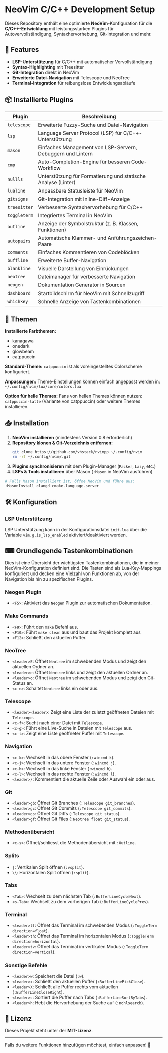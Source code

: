 # NeoVim C/C++ Development Setup

Dieses Repository enthält eine optimierte **NeoVim**-Konfiguration für die **C/C++-Entwicklung** mit leistungsstarken Plugins für Autovervollständigung, Syntaxhervorhebung, Git-Integration und mehr.

## 🚀 Features
- **LSP-Unterstützung** für C/C++ mit automatischer Vervollständigung
- **Syntax-Highlighting** mit Treesitter
- **Git-Integration** direkt in NeoVim
- **Erweiterte Datei-Navigation** mit Telescope und NeoTree
- **Terminal-Integration** für reibungslose Entwicklungsabläufe

## 📦 Installierte Plugins

| Plugin | Beschreibung |
|--------|-------------|
| `telescope` | Erweiterte Fuzzy-Suche und Datei-Navigation |
| `lsp` | Language Server Protocol (LSP) für C/C++-Unterstützung |
| `mason` | Einfaches Management von LSP-Servern, Debuggern und Lintern |
| `cmp` | Auto-Completion-Engine für besseren Code-Workflow |
| `nullls` | Unterstützung für Formatierung und statische Analyse (Linter) |
| `lualine` | Anpassbare Statusleiste für NeoVim |
| `gitsigns` | Git-Integration mit Inline-Diff-Anzeige |
| `treesitter` | Verbesserte Syntaxhervorhebung für C/C++ |
| `toggleterm` | Integriertes Terminal in NeoVim |
| `outline` | Anzeige der Symbolstruktur (z. B. Klassen, Funktionen) |
| `autopairs` | Automatische Klammer- und Anführungszeichen-Paare |
| `comments` | Einfaches Kommentieren von Codeblöcken |
| `buffline` | Erweiterte Buffer-Navigation |
| `blankline` | Visuelle Darstellung von Einrückungen |
| `neotree` | Dateimanager für verbesserte Navigation |
| `neogen` | Dokumentation Generator in Sourcen |
| `dashboard` | Startbildschirm für NeoVim mit Schnellzugriff |
| `whichkey` | Schnelle Anzeige von Tastenkombinationen |

## 🎨 Themen

**Installierte Farbthemen:**
- kanagawa
- onedark
- glowbeam
- catppuccin

**Standard-Theme:**
`catppuccin` ist als voreingestelltes Colorscheme konfiguriert.

**Anpassungen:**
Theme-Einstellungen können einfach angepasst werden in:
`~/.config/nvim/lua/core/colors.lua`

**Option für helle Themes:**
Fans von hellen Themes können nutzen:
`catppuccin-latte` (Variante von catppuccin) oder weitere Themes installieren.

## 📥 Installation

1. **NeoVim installieren** (mindestens Version 0.8 erforderlich)
2. **Repository klonen & Git-Verzeichnis entfernen:**
   ```sh
   git clone https://github.com/vhstack/nvimpp ~/.config/nvim
   rm -rf ~/.config/nvim/.git
   ```
3. **Plugins synchronisieren** mit dem Plugin-Manager (`Packer`, `Lazy`, etc.)
4. **LSPs & Tools installieren** über Mason (`:Mason` in NeoVim ausführen)

```sh
# Falls Mason installiert ist, öffne NeoVim und führe aus:
:MasonInstall clangd cmake-language-server
```

## 🛠 Konfiguration
### LSP Unterstützung
LSP Unterstützung kann in der Konfigurationsdatei `init.lua` über die Variable `vim.g.is_lsp_enabled` aktiviert/deaktiviert werden.

## ⌨  Grundlegende Tastenkombinationen
Dies ist eine Übersicht der wichtigsten Tastenkombinationen, die in meiner NeoVim-Konfiguration definiert sind. Die Tasten sind als Lua-Key-Mappings konfiguriert und decken eine Vielzahl von Funktionen ab, von der Navigation bis hin zu spezifischen Plugins.


### Neogen Plugin
- `<F5>`: Aktiviert das `Neogen` Plugin zur automatischen Dokumentation.

### Make Commands
- `<F9>`: Führt den `make` Befehl aus.
- `<F10>`: Führt `make clean` aus und baut das Projekt komplett aus
- `<F12>`: Schließt den aktuellen Puffer.

### NeoTree
- `<leader>E`: Öffnet `Neotree` im schwebenden Modus und zeigt den aktuellen Ordner an.
- `<leader>e`: Öffnet `Neotree` links und zeigt den aktuellen Ordner an.
- `<leader>o`: Öffnet `Neotree` im schwebenden Modus und zeigt den Git-Status an.
- `<c-e>`: Schaltet `Neotree` links ein oder aus.

### Telescope
- `<leader><leader>`: Zeigt eine Liste der zuletzt geöffneten Dateien mit `Telescope`.
- `<c-f>`: Sucht nach einer Datei mit `Telescope`.
- `<c-g>`: Führt eine Live-Suche in Dateien mit `Telescope` aus.
- `<c-t>`: Zeigt eine Liste geöffneter Puffer mit `Telescope`.

### Navigation
- `<c-k>`: Wechselt in das obere Fenster (`:wincmd k`).
- `<c-j>`: Wechselt in das untere Fenster (`:wincmd j`).
- `<c-h>`: Wechselt in das linke Fenster (`:wincmd h`).
- `<c-l>`: Wechselt in das rechte Fenster (`:wincmd l`).
- `<leader>/`: Kommentiert die aktuelle Zeile oder Auswahl ein oder aus.

### Git
- `<leader>gb`: Öffnet Git Branches (`:Telescope git_branches`).
- `<leader>gc`: Öffnet Git Commits (`:Telescope git_commits`).
- `<leader>gs`: Öffnet Git Diffs (`:Telescope git_status`).
- `<leader>gf`: Öffnet Git Files (`:Neotree float git_status`).

### Methodenübersicht
- `<c-s>`: Öffnet/schliesst die Methodenübersicht mit `:Outline`.

### Splits
- `|`: Vertikalen Split öffnen (`:vsplit`).
- `\\`: Horizontalen Split öffnen (`:split`).

### Tabs
- `<Tab>`: Wechselt zu dem nächsten Tab (`:BufferLineCycleNext`).
- `<s-Tab>`: Wechselt zu dem vorherigen Tab (`:BufferLineCyclePrev`).

### Terminal
- `<leader>tf`: Öffnet das Terminal im schwebenden Modus (`:ToggleTerm direction=float`).
- `<leader>th`: Öffnet das Terminal im horizontalen Modus (`:ToggleTerm direction=horizontal`).
- `<leader>tv`: Öffnet das Terminal im vertikalen Modus (`:ToggleTerm direction=vertical`).

### Sonstige Befehle
- `<leader>w`: Speichert die Datei (`:w`).
- `<leader>x`: Schließt den aktuellen Puffer (`:BufferLinePickClose`).
- `<leader>X`: Schließt alle Puffer rechts vom aktuellen (`:BufferLineCloseRight`).
- `<leader>s`: Sortiert die Puffer nach Tabs (`:BufferLineSortByTabs`).
- `<leader>h`: Hebt die Hervorhebung der Suche auf (`:nohlsearch`).

## 📜 Lizenz
Dieses Projekt steht unter der **MIT-Lizenz**.

---

Falls du weitere Funktionen hinzufügen möchtest, einfach anpassen! 🚀
